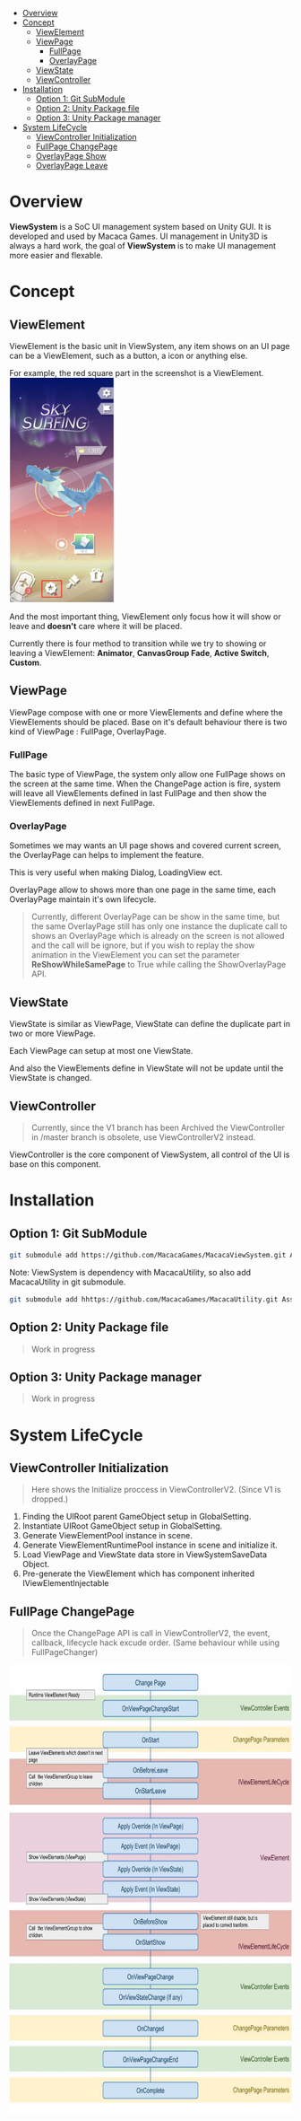 * [Overview](#overview)
* [Concept](#concept)
    + [ViewElement](#viewelement)
    + [ViewPage](#viewpage)
        + [FullPage](#fullpage)
        + [OverlayPage](#overlaypage)
    + [ViewState](#viewstate)
    + [ViewController](#viewcontroller)
* [Installation](#installation)
    + [Option 1: Git SubModule](#option-1-git-submodule)
    + [Option 2: Unity Package file](#option-2-unity-package-file)
    + [Option 3: Unity Package manager](#option-3-unity-package-manager)
* [System LifeCycle](#system-lifecycle)
    + [ViewController Initialization](#viewcontroller-initialization)
    + [FullPage ChangePage](#fullpage-changepage)
    + [OverlayPage Show](#overlaypage-show)
    + [OverlayPage Leave](#overlaypage-leave)



# Overview
**ViewSystem** is a SoC UI management system based on Unity GUI. It is developed and used by Macaca Games.
UI management in Unity3D is always a hard work, the goal of **ViewSystem** is to make UI management more easier and flexable.

# Concept
## ViewElement
ViewElement is the basic unit in ViewSystem, any item shows on an UI page can be a ViewElement, such as a button, a icon or anything else.

For example, the red square part in the screenshot is a ViewElement.
<img src="./Img/viewelement.png" alt="Screenshot2" height="400"/>

And the most important thing, ViewElement only focus how it will show or leave and **doesn't** care where it will be placed.

Currently there is four method to transition while we try to showing or leaving a ViewElement: **Animator**, **CanvasGroup Fade**, **Active Switch**, **Custom**.

## ViewPage
ViewPage compose with one or more ViewElements and define where the ViewElements should be placed. Base on it's default behaviour there is two kind of ViewPage : FullPage, OverlayPage.

### FullPage
The basic type of ViewPage, the system only allow one FullPage shows on the screen at the same time.
When the ChangePage action is fire, system will leave all ViewElements defined in last FullPage and then show the ViewElements defined in next FullPage.

### OverlayPage
Sometimes we may wants an UI page shows and covered current screen, the OverlayPage can helps to implement the feature.

This is very useful when making Dialog, LoadingView ect.

OverlayPage allow to shows more than one page in the same time, each OverlayPage maintain it's own lifecycle.

> Currently, different OverlayPage can be show in the same time, but the same OverlayPage still has only one instance the duplicate call to shows an OverlayPage which is already on the screen is not allowed and the call will be ignore, but if you wish to replay the show animation in the ViewElement you can set the parameter **ReShowWhileSamePage** to True while calling the ShowOverlayPage API.

## ViewState
ViewState is similar as ViewPage, ViewState can define the duplicate part in two or more ViewPage.

Each ViewPage can setup at most one ViewState.

And also the ViewElements define in ViewState will not be update until the ViewState is changed.

## ViewController
> Currently, since the V1 branch has been Archived the ViewController in /master branch is obsolete, use ViewControllerV2 instead.

ViewController is the core component of ViewSystem, all control of the UI is base on this component.

# Installation
## Option 1: Git SubModule
```bash
git submodule add https://github.com/MacacaGames/MacacaViewSystem.git Assets/MacacaViewSystem
```
Note: ViewSystem is dependency with MacacaUtility, so also add MacacaUtility in git submodule.
```bash
git submodule add hhttps://github.com/MacacaGames/MacacaUtility.git Assets/MacacaUtility
```
## Option 2: Unity Package file
> Work in progress

## Option 3: Unity Package manager
> Work in progress

# System LifeCycle
## ViewController Initialization
> Here shows the Initialize proccess in ViewControllerV2. (Since V1 is dropped.)
1. Finding the UIRoot parent GameObject setup in GlobalSetting.
2. Instantiate UIRoot GameObject setup in GlobalSetting.
3. Generate ViewElementPool instance in scene.
3. Generate ViewElementRuntimePool instance in scene and initialize it.
4. Load ViewPage and ViewState data store in ViewSystemSaveData Object.
5. Pre-generate the ViewElement which has component inherited IViewElementInjectable

## FullPage ChangePage
> Once the ChangePage API is call in ViewControllerV2, the event, callback, lifecycle hack excude order. (Same behaviour while using FullPageChanger)

<img src="./Img/changepage_lifecycle.jpg" alt="Screenshot2" height="800"/>